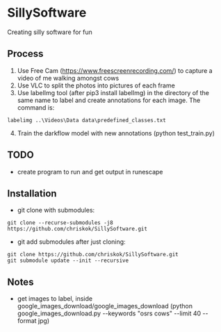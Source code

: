 # SillySoftware
Creating silly software for fun

## Process
1. Use Free Cam (https://www.freescreenrecording.com/) to capture a video of me walking amongst cows
2. Use VLC to split the photos into pictures of each frame
3. Use labelImg tool (after pip3 install labelImg) in the directory of the same name to label and create annotations for each image. The command is:
```
labelimg ..\Videos\Data data\predefined_classes.txt
```
4. Train the darkflow model with new annotations (python test_train.py)

## TODO
- create program to run and get output in runescape 

## Installation
- git clone with submodules:
```
git clone --recurse-submodules -j8 https://github.com/chriskok/SillySoftware.git
```

- git add submodules after just cloning:
```
git clone https://github.com/chriskok/SillySoftware.git
git submodule update --init --recursive
```

## Notes
- get images to label, inside google_images_download/google_images_download (python google_images_download.py --keywords "osrs cows" --limit 40 --format jpg)